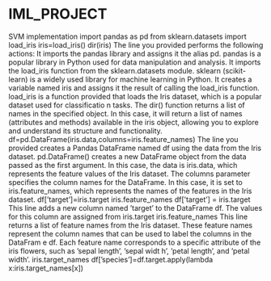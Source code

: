 # IML_PROJECT
SVM implementation
import pandas as pd
from sklearn.datasets import load_iris
iris=load_iris()
dir(iris)
The line you provided performs the following actions:
It imports the pandas library and assigns it the alias pd.
pandas is a popular library in Python used for data manipulation and analysis.
It imports the load_iris function from the sklearn.datasets module.
sklearn (scikit-learn) is a widely used library for machine learning in Python.
It creates a variable named iris and assigns it the result of calling the load_iris function.
load_iris is a function provided that loads the Iris dataset, which is a popular dataset used for classificatio
n tasks.
The dir() function returns a list of names in the specified object. In this case,
it will return a list of names (attributes and methods) available in the iris object, allowing you to
explore and understand its structure and functionality.
df=pd.DataFrame(iris.data,columns=iris.feature_names)
The line you provided creates a Pandas DataFrame named df using the data from the Iris dataset.
pd.DataFrame() creates a new DataFrame object from the data passed as the first argument.
In this case, the data is iris.data, which represents the feature values of the Iris dataset.
The columns parameter specifies the column names for the DataFrame.
In this case, it is set to iris.feature_names, which represents the names of the features in the Iris dataset.
df[’target’]=iris.target
iris.feature_names
df[’target’] = iris.target
This line adds a new column named ’target’ to the DataFrame df. The values for this column are assigned
from iris.target
iris.feature_names
This line returns a list of feature names from the Iris dataset.
These feature names represent the column names that can be used to label the columns in the DataFram
e df.
Each feature name corresponds to a specific attribute of the iris flowers, such as ’sepal length’, ’sepal widt
h’, ’petal length’, and ’petal width’.
iris.target_names
df[’species’]=df.target.apply(lambda x:iris.target_names[x])
